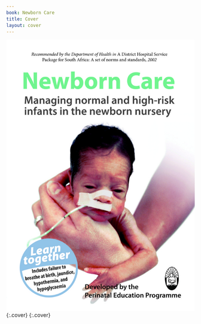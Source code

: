 ```yaml
---
book: Newborn Care
title: Cover
layout: cover
---
```


![Cover](images/cover.jpg){:.cover}
{:.cover}
